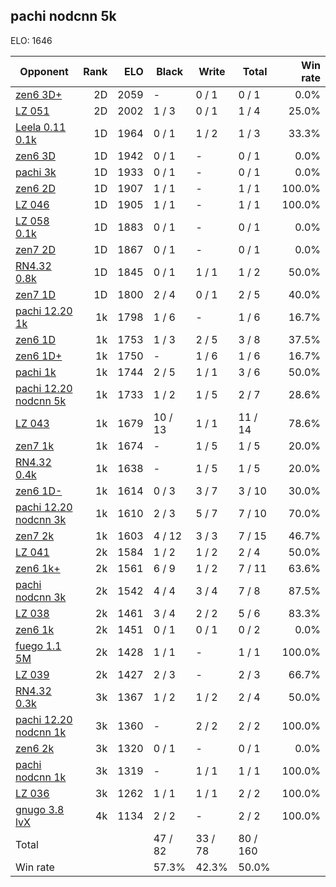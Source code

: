 ## pachi nodcnn 5k ##

ELO: 1646

Opponent | Rank | ELO | Black | Write | Total | Win rate
---------|-----:|----:|-------|-------|-------|-------:
[zen6 3D+](zen6%203D+.md) | 2D | 2059 | - | 0 / 1 | 0 / 1 | 0.0%
[LZ 051](LZ%20051.md) | 2D | 2002 | 1 / 3 | 0 / 1 | 1 / 4 | 25.0%
[Leela 0.11 0.1k](Leela%200.11%200.1k.md) | 1D | 1964 | 0 / 1 | 1 / 2 | 1 / 3 | 33.3%
[zen6 3D](zen6%203D.md) | 1D | 1942 | 0 / 1 | - | 0 / 1 | 0.0%
[pachi 3k](pachi%203k.md) | 1D | 1933 | 0 / 1 | - | 0 / 1 | 0.0%
[zen6 2D](zen6%202D.md) | 1D | 1907 | 1 / 1 | - | 1 / 1 | 100.0%
[LZ 046](LZ%20046.md) | 1D | 1905 | 1 / 1 | - | 1 / 1 | 100.0%
[LZ 058 0.1k](LZ%20058%200.1k.md) | 1D | 1883 | 0 / 1 | - | 0 / 1 | 0.0%
[zen7 2D](zen7%202D.md) | 1D | 1867 | 0 / 1 | - | 0 / 1 | 0.0%
[RN4.32 0.8k](RN4.32%200.8k.md) | 1D | 1845 | 0 / 1 | 1 / 1 | 1 / 2 | 50.0%
[zen7 1D](zen7%201D.md) | 1D | 1800 | 2 / 4 | 0 / 1 | 2 / 5 | 40.0%
[pachi 12.20 1k](pachi%2012.20%201k.md) | 1k | 1798 | 1 / 6 | - | 1 / 6 | 16.7%
[zen6 1D](zen6%201D.md) | 1k | 1753 | 1 / 3 | 2 / 5 | 3 / 8 | 37.5%
[zen6 1D+](zen6%201D+.md) | 1k | 1750 | - | 1 / 6 | 1 / 6 | 16.7%
[pachi 1k](pachi%201k.md) | 1k | 1744 | 2 / 5 | 1 / 1 | 3 / 6 | 50.0%
[pachi 12.20 nodcnn 5k](pachi%2012.20%20nodcnn%205k.md) | 1k | 1733 | 1 / 2 | 1 / 5 | 2 / 7 | 28.6%
[LZ 043](LZ%20043.md) | 1k | 1679 | 10 / 13 | 1 / 1 | 11 / 14 | 78.6%
[zen7 1k](zen7%201k.md) | 1k | 1674 | - | 1 / 5 | 1 / 5 | 20.0%
[RN4.32 0.4k](RN4.32%200.4k.md) | 1k | 1638 | - | 1 / 5 | 1 / 5 | 20.0%
[zen6 1D-](zen6%201D-.md) | 1k | 1614 | 0 / 3 | 3 / 7 | 3 / 10 | 30.0%
[pachi 12.20 nodcnn 3k](pachi%2012.20%20nodcnn%203k.md) | 1k | 1610 | 2 / 3 | 5 / 7 | 7 / 10 | 70.0%
[zen7 2k](zen7%202k.md) | 1k | 1603 | 4 / 12 | 3 / 3 | 7 / 15 | 46.7%
[LZ 041](LZ%20041.md) | 2k | 1584 | 1 / 2 | 1 / 2 | 2 / 4 | 50.0%
[zen6 1k+](zen6%201k+.md) | 2k | 1561 | 6 / 9 | 1 / 2 | 7 / 11 | 63.6%
[pachi nodcnn 3k](pachi%20nodcnn%203k.md) | 2k | 1542 | 4 / 4 | 3 / 4 | 7 / 8 | 87.5%
[LZ 038](LZ%20038.md) | 2k | 1461 | 3 / 4 | 2 / 2 | 5 / 6 | 83.3%
[zen6 1k](zen6%201k.md) | 2k | 1451 | 0 / 1 | 0 / 1 | 0 / 2 | 0.0%
[fuego 1.1 5M](fuego%201.1%205M.md) | 2k | 1428 | 1 / 1 | - | 1 / 1 | 100.0%
[LZ 039](LZ%20039.md) | 2k | 1427 | 2 / 3 | - | 2 / 3 | 66.7%
[RN4.32 0.3k](RN4.32%200.3k.md) | 3k | 1367 | 1 / 2 | 1 / 2 | 2 / 4 | 50.0%
[pachi 12.20 nodcnn 1k](pachi%2012.20%20nodcnn%201k.md) | 3k | 1360 | - | 2 / 2 | 2 / 2 | 100.0%
[zen6 2k](zen6%202k.md) | 3k | 1320 | 0 / 1 | - | 0 / 1 | 0.0%
[pachi nodcnn 1k](pachi%20nodcnn%201k.md) | 3k | 1319 | - | 1 / 1 | 1 / 1 | 100.0%
[LZ 036](LZ%20036.md) | 3k | 1262 | 1 / 1 | 1 / 1 | 2 / 2 | 100.0%
[gnugo 3.8 lvX](gnugo%203.8%20lvX.md) | 4k | 1134 | 2 / 2 | - | 2 / 2 | 100.0%
Total | | | 47 / 82 | 33 / 78 | 80 / 160 | 
Win rate| | | 57.3% | 42.3% | 50.0% | 
